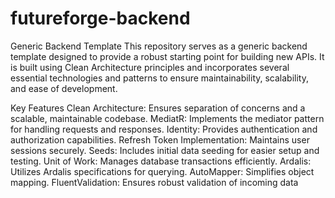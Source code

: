 # futureforge-backend


Generic Backend Template
This repository serves as a generic backend template designed to provide a robust starting point for building new APIs. It is built using Clean Architecture principles and incorporates several essential technologies and patterns to ensure maintainability, scalability, and ease of development.

Key Features
Clean Architecture: Ensures separation of concerns and a scalable, maintainable codebase.
MediatR: Implements the mediator pattern for handling requests and responses.
Identity: Provides authentication and authorization capabilities.
Refresh Token Implementation: Maintains user sessions securely.
Seeds: Includes initial data seeding for easier setup and testing.
Unit of Work: Manages database transactions efficiently.
Ardalis: Utilizes Ardalis specifications for querying.
AutoMapper: Simplifies object mapping.
FluentValidation: Ensures robust validation of incoming data
